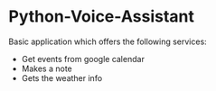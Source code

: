 # Python-Voice-Assistant

Basic application which offers the following services:
- Get events from google calendar
- Makes a note 
- Gets the weather info
